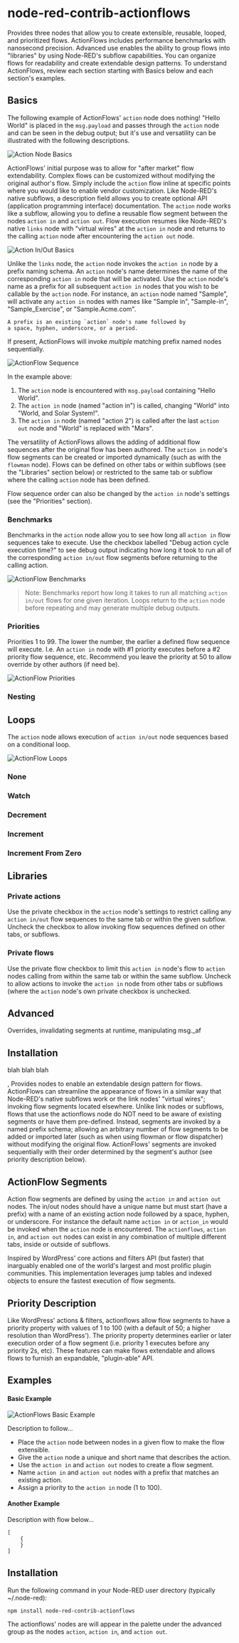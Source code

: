 # node-red-contrib-actionflows
Provides three nodes that allow you to create extensible, reusable,
looped, and prioritized flows. ActionFlows includes performance benchmarks with
nanosecond precision. Advanced use enables the ability to group flows into
"libraries" by using Node-RED's subflow capabilities. You can organize flows for
readability and create extendable design patterns. To understand ActionFlows,
review each section starting with Basics below and each section's examples.

## Basics
The following example of ActionFlows' `action` node does nothing! "Hello
World" is placed in the `msg.payload` and passes through the `action` node and
can be seen in the debug output; but it's use and versatility can be illustrated
with the following descriptions.

![Action Node Basics](/actionflows/demo/basic.png?raw=true "The Action Node")

ActionFlows' initial purpose was to allow for "after market" flow extendability.
Complex flows can be customized without modifying the original author's flow.
Simply include the `action` flow inline at specific points where you would like
to enable vendor customization. Like Node-RED's native subflows, a description
field allows you to create optional API (application programming interface)
documentation. The `action` node works like a subflow, allowing you to define a
reusable flow segment between the nodes `action in` and `action out`. Flow
execution resumes like Node-RED's native `links` node with "virtual wires" at
the `action in` node and returns to the calling `action` node after encountering
the `action out` node.

![Action In/Out Basics](/actionflows/demo/basic2.png?raw=true "The Action In and Action Out Nodes")

Unlike the `links` node, the `action` node invokes the `action in` node by a
prefix naming schema. An `action` node's name determines the name of the
corresponding `action in` node that will be activated. Use the `action` node's
name as a prefix for all subsequent `action in` nodes that you wish to be
callable by the `action` node. For instance, an `action` node named "Sample",
will activate any `action in` nodes with names like "Sample in", "Sample-in",
"Sample_Exercise", or "Sample.Acme.com".

```
A prefix is an existing `action` node's name followed by
a space, hyphen, underscore, or a period.
```

If present, ActionFlows will invoke *multiple* matching prefix named nodes
sequentially.

![ActionFlow Sequence](/actionflows/demo/basic3.png?raw=true "Sequential Flow Segments")

In the example above:

1) The `action` node is encountered with `msg.payload` containing "Hello World".
2) The `action in` node (named "action in") is called, changing "World" into "World, and Solar System!".
3) The `action in` node (named "action 2") is called after the last `action out` node and "World" is replaced with "Mars".

The versatility of ActionFlows allows the adding of additional flow sequences
after the original flow has been authored. The `action in` node's flow segments
can be created or imported dynamically (such as with the `flowman` node). Flows
can be defined on other tabs or within subflows (see the "Libraries" section
below) or restricted to the same tab or subflow where the calling `action` node
has been defined.

Flow sequence order can also be changed by the `action in` node's settings (see
the "Priorities" section).

### Benchmarks

Benchmarks in the `action` node allow you to see how long all `action in` flow
sequences take to execute. Use the checkbox labelled "Debug action cycle
execution time?" to see debug output indicating how long it took to run all of
the corresponding `action in/out` flow segments before returning to the calling
action.

![ActionFlow Benchmarks](/actionflows/demo/bench.png?raw=true "Debug Execution Time")

> Note: Benchmarks report how long it takes to run all matching `action in/out`
> flows for one given iteration. Loops return to the `action` node before
> repeating and may generate multiple debug outputs.

### Priorities

Priorities 1 to 99. The lower the number, the earlier a defined flow sequence
will execute. I.e. An `action in` node with #1 priority executes before a #2
priority flow sequence, etc. Recommend you leave the priority at 50 to allow
override by other authors (if need be).

![ActionFlow Priorities](/actionflows/demo/priority.png?raw=true "Flow Priorities")

### Nesting

## Loops
The `action` node allows execution of `action in/out` node sequences based on
a conditional loop.

![ActionFlow Loops](/actionflows/demo/loops.jpg?raw=true "Loops")

### None

### Watch

### Decrement

### Increment

### Increment From Zero

## Libraries

### Private actions
Use the private checkbox in the `action` node's settings to restrict calling any
`action in/out` flow sequences to the same tab or within the given subflow.
Uncheck the checkbox to allow invoking flow sequences defined on other tabs, or
subflows.

### Private flows
Use the private flow checkbox to limit this <code>action in</code> node's
flow to `action` nodes calling from within the same tab or within the
same subflow. Uncheck to allow actions to invoke the `action in` node
from other tabs or subflows (where the `action` node's own private
checkbox is unchecked.

## Advanced
Overrides, invalidating segments at runtime, manipulating msg._af

## Installation


blah blah blah

 ,  Provides nodes to enable an extendable design pattern for flows. ActionFlows
can streamline the appearance of flows in a similar way that Node-RED's native
subflows work or the link nodes' "virtual wires"; invoking flow segments located
elsewhere. Unlike link nodes or subflows, flows that use the actionflows node do
NOT need to be aware of existing segments or have them pre-defined. Instead,
segments are invoked by a named prefix schema; allowing an arbitrary number of
flow segments to be added or imported later (such as when using flowman or flow
dispatcher) without modifying the original flow. ActionFlows' segments are
invoked sequentially with their order determined by the segment's author (see
priority description below).

## ActionFlow Segments
Action flow segments are defined by using the `action in` and `action out` nodes.
The in/out nodes should have a unique name but must start (have a prefix)
with a name of an existing action node followed by a space, hyphen, or underscore.
For instance the default name `action in` or `action_in` would be invoked when
the `action` node is encountered. The `actionflows`, `action in`, and `action out`
nodes can exist in any combination of multiple different tabs, inside or outside
of subflows.

Inspired by WordPress' core actions and filters API (but faster) that inarguably
enabled one of the world's largest and most prolific plugin communities. This
implementation leverages jump tables and indexed objects to ensure the fastest
execution of flow segments.

## Priority Description
Like WordPress' actions & filters, actionflows allow flow segments to have a
priority property with values of 1 to 100 (with a default of 50; a higher
resolution than WordPress'). The priority property determines earlier or later
execution order of a flow segment (i.e. priority 1 executes before any priority
2s, etc). These features can make flows extendable and allows flows to furnish
an expandable, "plugin-able" API.

## Examples

#### Basic Example


![ActionFlows Basic Example](/actionflows/demo/basic.jpg?raw=true "Basic use")

Description to follow...
* Place the `action` node between nodes in a given flow to make the flow extensible.
* Give the `action` node a unique and short name that describes the action.
* Use the `action in` and `action out` nodes to create a flow segment.
* Name `action in` and `action out` nodes with a prefix that matches an existing action.
* Assign a priority to the `action in` node (1 to 100).


#### Another Example
Description with flow below...

```
[
    {
    }
]
```
## Installation
Run the following command in your Node-RED user directory (typically ~/.node-red):

    npm install node-red-contrib-actionflows

The actionflows' nodes are will appear in the palette under the advanced group as
the nodes `action`, `action in`, and `action out`.
